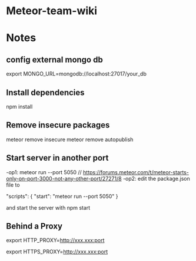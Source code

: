 # Meteor-team-wiki

# Notes

## config external mongo db

export MONGO_URL=mongodb://localhost:27017/your_db

## Install dependencies

npm install

## Remove insecure packages

meteor remove insecure
meteor remove autopublish

## Start server in another port

-op1: meteor run --port 5050 // https://forums.meteor.com/t/meteor-starts-only-on-port-3000-not-any-other-port/27271/8
-op2: edit the package.json file to

  "scripts": {
    "start": "meteor run --port 5050"
  }

  and start the server with npm start

## Behind a Proxy

export HTTP_PROXY=http://xxx.xxx:port

export HTTPS_PROXY=http://xxx.xxx:port
